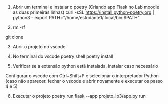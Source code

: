 1. Abrir um terminal e instalar o poetry (Criando app Flask no Lab moodle as duas primeiras linhas)
curl -sSL https://install.python-poetry.org | python3 -
export PATH="/home/estudante1/.local/bin:$PATH"

2. rm -rf <seu-projeto>

git clone <seu-projeto>

3. Abrir o projeto no vscode

4. No terminal do vscode
  poetry shell
  poetry install
 
5. Verificar se a extensão python está instalada, instalar caso necessário

Configurar o vscode com Ctrl+Shift+P e selecionar o
interpretador Python (caso não aparecer. fechar o vscode e abrir novamente e executar os passo 4 e 5)

6. Executar o projeto
poetry run flask --app projeto_lp3/app.py run
